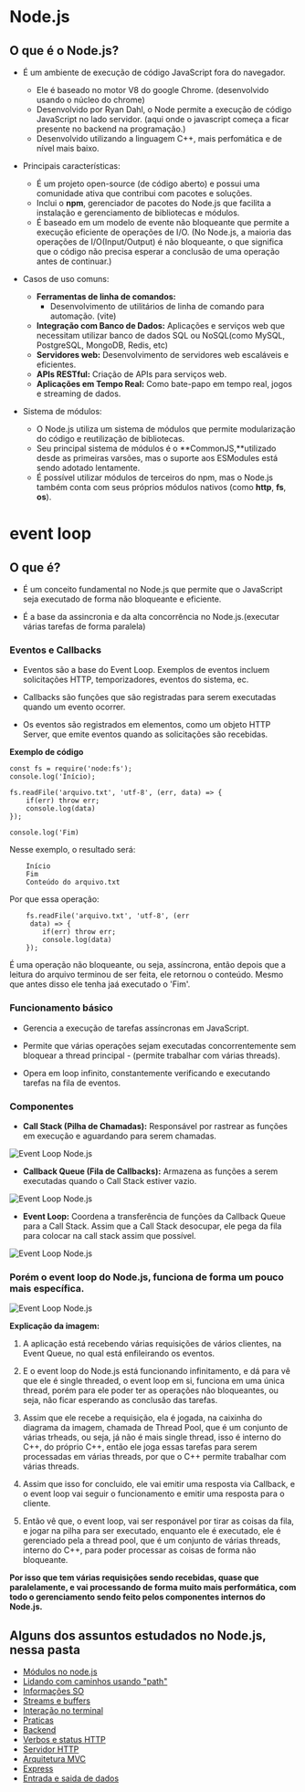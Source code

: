 # Node.js

## O que é o Node.js?

* É um ambiente de execução de código JavaScript fora do navegador.
    - Ele é baseado no motor V8 do google Chrome. (desenvolvido usando o núcleo do chrome)
    - Desenvolvido por Ryan Dahl, o Node permite a execução de código JavaScript no lado servidor. (aqui onde o javascript começa a ficar presente no backend na programação.)
    - Desenvolvido utilizando a linguagem C++, mais perfomática e de nível mais baixo.

* Principais características:
    - É um projeto open-source (de código aberto) e possui uma comunidade ativa que contribui com pacotes e soluções.
    - Inclui o **npm**, gerenciador de pacotes do Node.js que facilita a instalação e gerenciamento de bibliotecas e módulos.
    - É baseado em um modelo de evente não bloqueante que permite a execução eficiente de operações de I/O. 
    (No Node.js, a maioria das operações de I/O(Input/Output) é não bloqueante, o que significa que o código não precisa esperar a conclusão de uma operação antes de continuar.)

* Casos de uso comuns: 
    - **Ferramentas de linha de comandos:**
        - Desenvolvimento de utilitários de linha de comando para automação. (vite)
    - **Integração com Banco de Dados:** Aplicações e serviços web que necessitam utilizar banco de dados SQL ou NoSQL(como MySQL, PostgreSQL, MongoDB, Redis, etc)
    - **Servidores web:** Desenvolvimento de servidores web escaláveis e eficientes.
    - **APIs RESTful:** Criação de APIs para serviços web.
    - **Aplicações em Tempo Real:** Como bate-papo em tempo real, jogos e streaming de dados.

* Sistema de módulos:
    - O Node.js utiliza um sistema de módulos que permite modularização do código e reutilização de bibliotecas.
    - Seu principal sistema de módulos é o **CommonJS,**utilizado desde as primeiras varsões, mas o suporte aos ESModules está sendo adotado lentamente.
    - É possível utilizar módulos de terceiros do npm, mas o Node.js também conta com seus próprios módulos nativos (como **http**, **fs**, **os**).


# event loop

## O que é?

- É um conceito fundamental no Node.js que permite que o JavaScript seja executado de forma não bloqueante e eficiente.

- É a base da assincronia e da alta concorrência no Node.js.(executar várias tarefas de forma paralela)


### Eventos e Callbacks

- Eventos são a base do Event Loop. Exemplos de eventos incluem solicitações HTTP, temporizadores, eventos do sistema, ec.

- Callbacks são funções que são registradas para serem executadas quando um evento ocorrer.

- Os eventos são registrados em elementos, como um objeto HTTP Server, que emite eventos quando as solicitações são recebidas.

**Exemplo de código**

    const fs = require('node:fs');
    console.log('Início);

    fs.readFile('arquivo.txt', 'utf-8', (err, data) => {
        if(err) throw err;
        console.log(data)
    });

    console.log('Fim)

Nesse exemplo, o resultado será: 

        Início
        Fim
        Conteúdo do arquivo.txt

Por que essa operação: 

        fs.readFile('arquivo.txt', 'utf-8', (err
         data) => {
            if(err) throw err;
            console.log(data)
        });
É uma operação não bloqueante, ou seja, assíncrona, então depois que a leitura do arquivo terminou de ser feita, ele retornou o conteúdo. Mesmo que antes disso ele tenha jaá executado o 'Fim'.


### Funcionamento básico

- Gerencia a execução de tarefas assíncronas em JavaScript.

- Permite que várias operações sejam executadas concorrentemente sem bloquear a thread principal - (permite trabalhar com várias threads).

- Opera em loop infinito, constantemente verificando e executando tarefas na fila de eventos.

### Componentes

- **Call Stack (Pilha de Chamadas):** Responsável por rastrear as funções em execução e aguardando para serem chamadas.

 ![Event Loop Node.js](https://cdn.hashnode.com/res/hashnode/image/upload/v1620879089779/_yuMWLuic.gif?auto=format,compress&gif-q=60&format=webm)

- **Callback Queue (Fila de Callbacks):** Armazena as funções a serem executadas quando o Call Stack estiver  vazio.

![Event Loop Node.js](https://miro.medium.com/v2/resize:fit:720/format:webp/0*OvjuaHuqb0ZrTWhF.gif)

- **Event Loop:** Coordena a transferência de funções da Callback Queue para a Call Stack. Assim que a Call Stack desocupar, ele pega da fila para colocar na call stack assim que possível.

![Event Loop Node.js](https://miro.medium.com/v2/resize:fit:720/format:webp/0*3Soz0VoTAx2H9wvd.gif)
    
### Porém o event loop do Node.js, funciona de forma um pouco mais específica.

![Event Loop Node.js](https://miro.medium.com/v2/resize:fit:1358/1*GcbS54bJHWgvLDbUOhj_Eg.png)


**Explicação da imagem:** 
1. A aplicação está recebendo várias requisições de vários clientes, na Event Queue, no qual está enfileirando os eventos.

2. E o event loop do Node.js está funcionando infinitamento, e dá para vê que ele é single threaded, o event loop em si, funciona em uma única thread, porém para ele poder ter as operações não bloqueantes, ou seja, não ficar esperando as conclusão das tarefas.

3. Assim que ele recebe a requisição, ela é jogada, na caixinha do diagrama da imagem, chamada de Thread Pool, que é um conjunto de várias trheads, ou seja, já não é mais single thread, isso é interno do C++, do próprio C++, então ele joga essas tarefas para serem processadas em várias threads, por que o C++ permite trabalhar com várias threads.

4. Assim que isso for concluido, ele vai emitir uma resposta via Callback, e o event loop vai seguir o funcionamento e emitir uma resposta para o cliente.

5. Então vê que, o event loop, vai ser responável por tirar as coisas da fila, e jogar na pilha para ser executado, enquanto ele é executado, ele é gerenciado pela a thread pool, que é um conjunto de várias threads, interno do C++, para poder processar as coisas de forma não bloqueante. 

**Por isso que tem várias requisições sendo recebidas, quase que paralelamente, e vai processando de forma muito mais performática, com todo o gerenciamento sendo feito pelos componentes internos do Node.js.**


## Alguns dos assuntos estudados no Node.js, nessa pasta

* [Módulos no node.js](Introdução/modulos/)
* [Lidando com caminhos usando "path"](Introdução/caminhos_path/)
* [Informações SO](Introdução/informacoes_SO/)
* [Streams e buffers](Introdução/Streams_e_buffers/)
* [Interação no terminal](Introdução/Interacao_no_terminal/)
* [Praticas](Introdução/Praticas/)
* [Backend](Backend/)
* [Verbos e status HTTP](Backend/verbos_e_statusHTTP/)
* [Servidor HTTP](Backend/servidor_HTTP/)
* [Arquitetura MVC](Backend/Arquitetura_MVC/)
* [Express](Backend/Express/)
* [Entrada e saida de dados](Backend/Entrada-e-saida-de-dados/)

